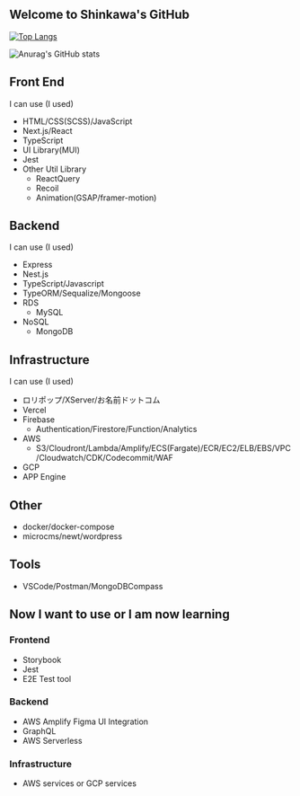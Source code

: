 ## Welcome to Shinkawa's GitHub
[![Top Langs](https://github-readme-stats.vercel.app/api/top-langs/?username=shinkawa-shinji-japan&layout=)](https://github.com/shinkawa-shinji-japan/github-readme-stats)

![Anurag's GitHub stats](https://github-readme-stats.vercel.app/api?username=shinkawa-shinji-japan&show_icons=true&theme=merko)


## Front End
I can use (I used)
* HTML/CSS(SCSS)/JavaScript
* Next.js/React
* TypeScript
* UI Library(MUI)
* Jest
* Other Util Library
  * ReactQuery
  * Recoil
  * Animation(GSAP/framer-motion)


## Backend
I can use (I used)
* Express
* Nest.js
* TypeScript/Javascript
* TypeORM/Sequalize/Mongoose
* RDS
  * MySQL
* NoSQL
  * MongoDB

## Infrastructure
I can use (I used)
* ロリポップ/XServer/お名前ドットコム
* Vercel
* Firebase
  * Authentication/Firestore/Function/Analytics
* AWS
  * S3/Cloudront/Lambda/Amplify/ECS(Fargate)/ECR/EC2/ELB/EBS/VPC/Cloudwatch/CDK/Codecommit/WAF
* GCP
 * APP Engine

## Other
* docker/docker-compose
* microcms/newt/wordpress

## Tools
* VSCode/Postman/MongoDBCompass

## Now I want to use or I am now learning
### Frontend
 * Storybook
 * Jest
 * E2E Test tool

### Backend
 * AWS Amplify Figma UI Integration
 * GraphQL
 * AWS Serverless

### Infrastructure
 * AWS services or GCP services


<!-- ### Hi there 👋 -->

<!--
**shinkawa-shinji-japan/shinkawa-shinji-japan** is a ✨ _special_ ✨ repository because its `README.md` (this file) appears on your GitHub profile.

Here are some ideas to get you started:

- 🔭 I’m currently working on ...
- 🌱 I’m currently learning ...
- 👯 I’m looking to collaborate on ...
- 🤔 I’m looking for help with ...
- 💬 Ask me about ...
- 📫 How to reach me: ...
- 😄 Pronouns: ...
- ⚡ Fun fact: ...
-->
